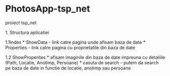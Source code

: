 # PhotosApp-tsp_net
proiect tsp_net
<p>1. Structura aplicatiei</p>

<p>1.1Index
	* ShowData - link catre pagina unde afisam baza de date
	* Properties - link catre pagina cu proprietatile din baza de date
</p>
<p>
1.2 ShowProperites
	* afisam imaginile din baza de date impreuna cu detaliile (Path, Locatie, Anotimp, Persoane)
	* casuta de search - putem da search pe baza de date in functie de locatie, anotimp sau persoane 
</p>
